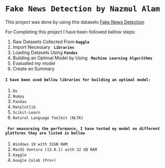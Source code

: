 <h1><b><code>Fake News Detection by Nazmul Alam</code></b></h1>

This project was done by using this datasets [Fake News Detection](https://www.kaggle.com/datasets/clmentbisaillon/fake-and-real-news-dataset)

For Completing this project I have been followed bellow steps:

<ol>
  <li>Raw Datasets Collected From <b><code>Kaggle</code></b></li>
  <li>Import Necessary <b><code> Libraries </code></b></li>
  <li> Loading Datasets Using <b><code>Pandas</code></b></li>
  <li>Building an Optimal Model by Using <b><code> Machine Learning Algorithms</code></b></li>
  <li>Evaluated my model</li>
  <li>Create an Summary</li>
</ol>

<h4><b><code>I have been used bellow libraries for building an optimal model:</code></b></h4>

<ol>
  <li><code>Os</code></li>
  <li><code>Numpy</code></li>
  <li><code>Pandas</code></li>
  <li><code>Matplotlib</code></li>
  <li><code>Scikit-Learn</code></li>
  <li><code>Natural Language Toolkit (NLTK)</code></li>
</ol>

<h4><b><code> For measureing the performance, I have tested my model on different platforms they are listed in bellow</code></b></h4>

<ol>
  <li><code>Windows 10 with 32GB RAM</code></li>
  <li><code>MacOS Ventura (13.0.1) with 32 GB RAM</code></li>
  <li><code>Kaggle</code></li>
  <li><code>Google Colab (Pro+)</code></li>
</ol>

